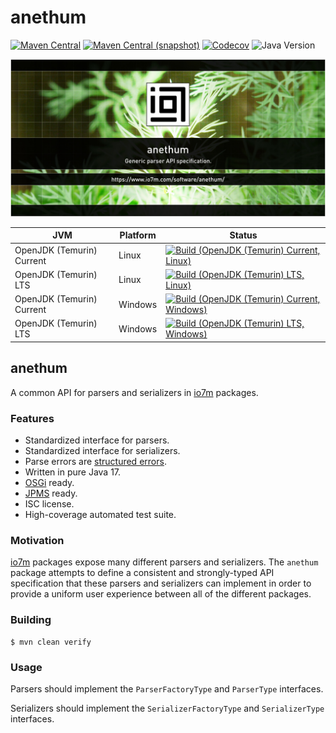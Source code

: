 anethum
===

[![Maven Central](https://img.shields.io/maven-central/v/com.io7m.anethum/com.io7m.anethum.svg?style=flat-square)](http://search.maven.org/#search%7Cga%7C1%7Cg%3A%22com.io7m.anethum%22)
[![Maven Central (snapshot)](https://img.shields.io/nexus/s/com.io7m.anethum/com.io7m.anethum?server=https%3A%2F%2Fs01.oss.sonatype.org&style=flat-square)](https://s01.oss.sonatype.org/content/repositories/snapshots/com/io7m/anethum/)
[![Codecov](https://img.shields.io/codecov/c/github/io7m-com/anethum.svg?style=flat-square)](https://codecov.io/gh/io7m-com/anethum)
![Java Version](https://img.shields.io/badge/17-java?label=java&color=007fff)

![com.io7m.anethum](./src/site/resources/anethum.jpg?raw=true)

| JVM | Platform | Status |
|-----|----------|--------|
| OpenJDK (Temurin) Current | Linux | [![Build (OpenJDK (Temurin) Current, Linux)](https://img.shields.io/github/actions/workflow/status/io7m-com/anethum/main.linux.temurin.current.yml)](https://www.github.com/io7m-com/anethum/actions?query=workflow%3Amain.linux.temurin.current)|
| OpenJDK (Temurin) LTS | Linux | [![Build (OpenJDK (Temurin) LTS, Linux)](https://img.shields.io/github/actions/workflow/status/io7m-com/anethum/main.linux.temurin.lts.yml)](https://www.github.com/io7m-com/anethum/actions?query=workflow%3Amain.linux.temurin.lts)|
| OpenJDK (Temurin) Current | Windows | [![Build (OpenJDK (Temurin) Current, Windows)](https://img.shields.io/github/actions/workflow/status/io7m-com/anethum/main.windows.temurin.current.yml)](https://www.github.com/io7m-com/anethum/actions?query=workflow%3Amain.windows.temurin.current)|
| OpenJDK (Temurin) LTS | Windows | [![Build (OpenJDK (Temurin) LTS, Windows)](https://img.shields.io/github/actions/workflow/status/io7m-com/anethum/main.windows.temurin.lts.yml)](https://www.github.com/io7m-com/anethum/actions?query=workflow%3Amain.windows.temurin.lts)|

## anethum

A common API for parsers and serializers in [io7m](https://www.io7m.com)
packages.

### Features

  * Standardized interface for parsers.
  * Standardized interface for serializers.
  * Parse errors are [structured errors](https://www.io7m.com/software/seltzer).
  * Written in pure Java 17.
  * [OSGi](https://www.osgi.org/) ready.
  * [JPMS](https://en.wikipedia.org/wiki/Java_Platform_Module_System) ready.
  * ISC license.
  * High-coverage automated test suite.

### Motivation

[io7m](https://www.io7m.com) packages expose many different parsers and
serializers. The `anethum` package attempts to define a consistent and
strongly-typed API specification that these parsers and serializers can
implement in order to provide a uniform user experience between all of the
different packages.

### Building

```
$ mvn clean verify
```

### Usage

Parsers should implement the `ParserFactoryType` and `ParserType`
interfaces.

Serializers should implement the `SerializerFactoryType` and `SerializerType`
interfaces.

